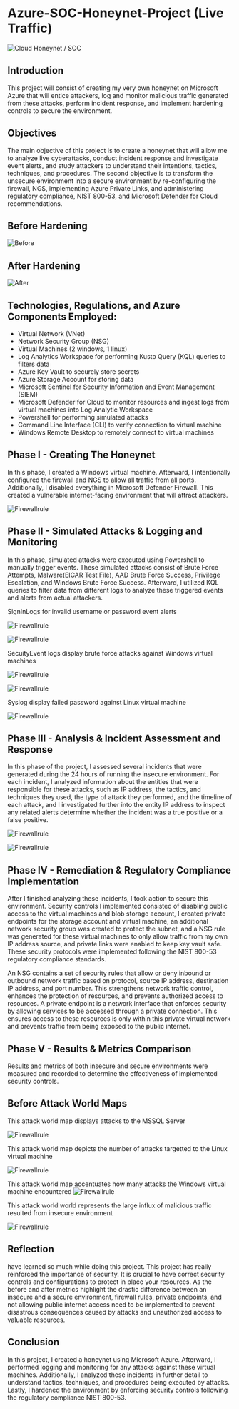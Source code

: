 # Azure-SOC-Honeynet-Project (Live Traffic)

![Cloud Honeynet / SOC](https://i.imgur.com/S6whvfs.png)

## Introduction
This project will consist of creating my very own honeynet on Microsoft Azure that will entice attackers, log and monitor malicious traffic generated from these attacks, perform incident response, and implement hardening controls to secure the environment. 

## Objectives
The main objective of this project is to create a honeynet that will allow me to analyze live cyberattacks, conduct incident response and investigate event alerts, and study attackers to understand their intentions, tactics, techniques, and procedures. The second objective is to transform the unsecure environment into a secure environment by re-configuring the firewall, NGS, implementing Azure Private Links, and administering regulatory compliance, NIST 800-53, and Microsoft Defender for Cloud recommendations.


## Before Hardening

![Before](https://i.imgur.com/VRXMAtr.png)

## After Hardening

![After](https://i.imgur.com/pwJqFZt.png)

## Technologies, Regulations, and Azure Components Employed:

- Virtual Network (VNet)
- Network Security Group (NSG)
- Virtual Machines (2 windows, 1 linux)
- Log Analytics Workspace for performing Kusto Query (KQL) queries to filters data
- Azure Key Vault to securely store secrets 
- Azure Storage Account for storing data 
- Microsoft Sentinel for Security Information and Event Management (SIEM)
- Microsoft Defender for Cloud to monitor resources and ingest logs from virtual machines into Log Analytic Workspace
- Powershell for performing simulated attacks
- Command Line Interface (CLI) to verify connection to virtual machine
- Windows Remote Desktop to remotely connect to virtual machines

## Phase I - Creating The Honeynet 
In this phase, I created a Windows virtual machine. Afterward, I intentionally configured the firewall and NGS to allow all traffic from all ports. Additionally, I disabled everything in Microsoft Defender Firewall. This created a vulnerable internet-facing environment that will attract attackers.

![Firewallrule](https://i.imgur.com/QNfVI72.jpg)

## Phase II - Simulated Attacks & Logging and Monitoring
In this phase, simulated attacks were executed using Powershell to manually trigger events. These simulated attacks consist of Brute Force Attempts, Malware(EICAR Test File), AAD Brute Force Success, Privilege Escalation, and Windows Brute Force Success. Afterward, I utilized KQL queries to filter data from different logs to analyze these triggered events and alerts from actual attackers.

SignInLogs for invalid username or password event alerts

![Firewallrule](https://i.imgur.com/9qKPvnG.jpg)

![Firewallrule](https://i.imgur.com/9A449Il.jpg)

SecuityEvent logs display brute force attacks against Windows virtual machines 

![Firewallrule](https://i.imgur.com/CyT6QZq.jpg)

![Firewallrule](https://i.imgur.com/y8sQDD1.jpg)

Syslog display failed password against Linux virtual machine

![Firewallrule](https://i.imgur.com/IsEDYY7.jpg)

## Phase III - Analysis & Incident Assessment and Response
In this phase of the project, I assessed several incidents that were generated during the 24 hours of running the insecure environment. For each incident, I analyzed information about the entities that were responsible for these attacks, such as IP address, the tactics, and techniques they used, the type of attack they performed, and the timeline of each attack, and I investigated further into the entity IP address to inspect any related alerts determine whether the incident was a true positive or a false positive.

![Firewallrule](https://i.imgur.com/MEIisRs.jpg)

![Firewallrule](https://i.imgur.com/m8J3GEt.jpg)

## Phase IV - Remediation & Regulatory Compliance Implementation

After I finished analyzing these incidents, I took action to secure this environment. Security controls I implemented consisted of disabling public access to the virtual machines and blob storage account, I created private endpoints for the storage account and virtual machine, an additional network security group was created to protect the subnet, and a NSG rule was generated for these virtual machines to only allow traffic from my own IP address source, and private links were enabled to keep key vault safe. These security protocols were implemented following the NIST 800-53 regulatory compliance standards.

An NSG contains a set of security rules that allow or deny inbound or outbound network traffic based on protocol, source IP address, destination IP address, and port number. This strengthens network traffic control, enhances the protection of resources, and prevents authorized access to resources.
A private endpoint is a network interface that enforces security by allowing services to be accessed through a private connection. This ensures access to these resources is only within this private virtual network and prevents traffic from being exposed to the public internet.


## Phase V - Results & Metrics Comparison
Results and metrics of both insecure and secure environments were measured and recorded to determine the effectiveness of implemented security controls.  

## Before Attack World Maps 

This attack world map displays attacks to the MSSQL Server


![Firewallrule](https://i.imgur.com/cOUAHuU.jpg)


This attack world map depicts the number of attacks targetted to the Linux virtual machine


![Firewallrule](https://i.imgur.com/WZXK54D.jpg)

This attack world map accentuates how many attacks the Windows virtual machine encountered
![Firewallrule](https://i.imgur.com/YNxOFvV.jpg)


This attack world world represents the large influx of malicious traffic resulted from insecure environment 

![Firewallrule](https://i.imgur.com/rQITjvQ.jpg)

## Reflection
 have learned so much while doing this project. This project has really reinforced the importance of security. It is crucial to have correct security controls and configurations to protect in place your resources. As the before and after metrics highlight the drastic difference between an insecure and a secure environment, firewall rules, private endpoints, and not allowing public internet access need to be implemented to prevent disastrous consequences caused by attacks and unauthorized access to valuable resources.

## Conclusion
In this project, I created a honeynet using Microsoft Azure. Afterward, I performed logging and monitoring for any attacks against these virtual machines. Additionally, I analyzed these incidents in further detail to understand tactics, techniques, and procedures being executed by attacks. Lastly, I hardened the environment by enforcing security controls following the regulatory compliance NIST 800-53.
